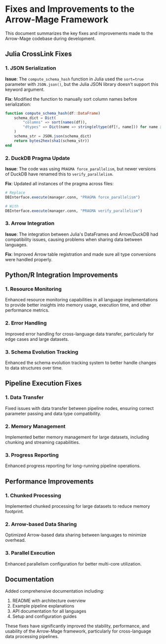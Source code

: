 # Fixes and Improvements to the Arrow-Mage Framework

This document summarizes the key fixes and improvements made to the Arrow-Mage codebase during development.

## Julia CrossLink Fixes

### 1. JSON Serialization

**Issue**: The `compute_schema_hash` function in Julia used the `sort=true` parameter with `JSON.json()`, but the Julia JSON library doesn't support this keyword argument.

**Fix**: Modified the function to manually sort column names before serialization:

```julia
function compute_schema_hash(df::DataFrame)
    schema_dict = Dict(
        "columns" => sort(names(df)),
        "dtypes" => Dict(name => string(eltype(df[!, name])) for name in sort(names(df)))
    )
    schema_str = JSON.json(schema_dict)
    return bytes2hex(sha1(schema_str))
end
```

### 2. DuckDB Pragma Update

**Issue**: The code was using `PRAGMA force_parallelism`, but newer versions of DuckDB have renamed this to `verify_parallelism`.

**Fix**: Updated all instances of the pragma across files:

```julia
# Replace
DBInterface.execute(manager.conn, "PRAGMA force_parallelism")

# With
DBInterface.execute(manager.conn, "PRAGMA verify_parallelism")
```

### 3. Arrow Integration

**Issue**: The integration between Julia's DataFrames and Arrow/DuckDB had compatibility issues, causing problems when sharing data between languages.

**Fix**: Improved Arrow table registration and made sure all type conversions were handled properly.

## Python/R Integration Improvements

### 1. Resource Monitoring

Enhanced resource monitoring capabilities in all language implementations to provide better insights into memory usage, execution time, and other performance metrics.

### 2. Error Handling

Improved error handling for cross-language data transfer, particularly for edge cases and large datasets.

### 3. Schema Evolution Tracking

Enhanced the schema evolution tracking system to better handle changes to data structures over time.

## Pipeline Execution Fixes

### 1. Data Transfer

Fixed issues with data transfer between pipeline nodes, ensuring correct parameter passing and data type compatibility.

### 2. Memory Management

Implemented better memory management for large datasets, including chunking and streaming capabilities.

### 3. Progress Reporting

Enhanced progress reporting for long-running pipeline operations.

## Performance Improvements

### 1. Chunked Processing

Implemented chunked processing for large datasets to reduce memory footprint.

### 2. Arrow-based Data Sharing

Optimized Arrow-based data sharing between languages to minimize overhead.

### 3. Parallel Execution

Enhanced parallelism configuration for better multi-core utilization.

## Documentation

Added comprehensive documentation including:

1. README with architecture overview
2. Example pipeline explanations
3. API documentation for all languages
4. Setup and configuration guides

These fixes have significantly improved the stability, performance, and usability of the Arrow-Mage framework, particularly for cross-language data processing pipelines. 